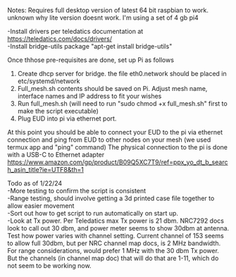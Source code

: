 Notes:
Requires full desktop version of latest 64 bit raspbian to work. unknown why lite version doesnt work. I'm using a set of 4 gb pi4

  -Install drivers per teledatics documentation at https://teledatics.com/docs/drivers/  <br>
  -Install bridge-utils package "apt-get install bridge-utils" 

Once thhose pre-requisites are done, set up Pi as follows

1. Create dhcp server for bridge. the file eth0.network should be placed in etc/systemd/network  
2. Full_mesh.sh contents should be saved on Pi. Adjust mesh name, interface names and IP address to fit your wishes
3. Run full_mesh.sh (will need to run "sudo chmod +x full_mesh.sh" first to make the script executable)
4. Plug EUD into pi via ethernet port.

At this point you should be able to connect your EUD to the pi via ethernet connection and ping from EUD to other nodes on your mesh (we used termux app and "ping" command)
The physical connection to the pi is done with a USB-C to Ethernet adapter https://www.amazon.com/gp/product/B09Q5XC7T9/ref=ppx_yo_dt_b_search_asin_title?ie=UTF8&th=1

Todo as of 1/22/24  <br>
-More testing to confirm the script is consistent  <br>
-Range testing, should involve getting a 3d printed case file together to allow easier movement  <br>
-Sort out how to get script to run automatically on start up. <br>
-Look at Tx power. Per Teledatics max Tx power is 21 dbm. NRC7292 docs look to call out 30 dbm, and power meter seems to show 30dbm at antenna. Test how power varies with channel setting. Current channel of 153 seems to allow full 30dbm, but per NRC channel map docs, is 2 MHz bandwidth. For range considerations, would prefer 1 MHz with the 30 dbm Tx power. But the channels (in channel map doc) that will do that are 1-11, which do not seem to be working now.
